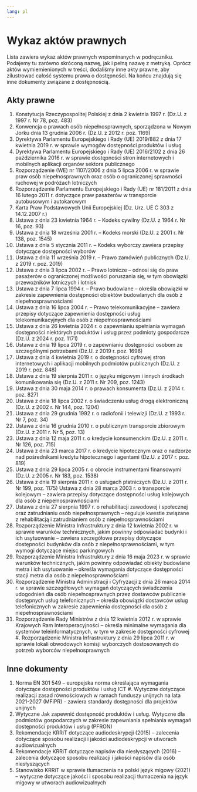 ```yaml
---
lang: pl
---
```


# Wykaz aktów prawnych

Lista zawiera wykaz aktów prawnych wspominanych w podręczniku. Podajemy tu zarówno skróconą nazwę, jak i pełną nazwę z metryką. Oprócz aktów wymiemienionych w treści, dodaliśmy inne akty prawne, aby zilustrować całość systemu prawa o dostępności. Na końcu znajdują się inne dokumenty związane z dostępnością.

## Akty prawne

1. Konstytucja Rzeczypospolitej Polskiej z dnia 2 kwietnia 1997 r. (Dz.U. z 1997 r. Nr 78, poz. 483)
2. Konwencja o prawach osób niepełnosprawnych, sporządzona w Nowym Jorku dnia 13 grudnia 2006 r. (Dz.U. z 2012 r. poz. 1169)
3. Dyrektywa Parlamentu Europejskiego i Rady (UE) 2019/882 z dnia 17 kwietnia 2019 r. w sprawie wymogów dostępności produktów i usług
4. Dyrektywa Parlamentu Europejskiego i Rady (UE) 2016/2102 z dnia 26 października 2016 r. w sprawie dostępności stron internetowych i mobilnych aplikacji organów sektora publicznego
5. Rozporządzenie (WE) nr 1107/2006 z dnia 5 lipca 2006 r. w sprawie praw osób niepełnosprawnych oraz osób o ograniczonej sprawności ruchowej w podróżach lotniczych
6. Rozporządzenie Parlamentu Europejskiego i Rady (UE) nr 181/2011 z dnia 16 lutego 2011 r. dotyczące praw pasażerów w transporcie autobusowym i autokarowym
7. Karta Praw Podstawowych Unii Europejskiej (Dz. Urz. UE C 303 z 14.12.2007 r.)
14. Ustawa z dnia 23 kwietnia 1964 r. – Kodeks cywilny (Dz.U. z 1964 r. Nr 16, poz. 93)
22. Ustawa z dnia 18 września 2001 r. – Kodeks morski (Dz.U. z 2001 r. Nr 138, poz. 1545)
32. Ustawa z dnia 5 stycznia 2011 r. – Kodeks wyborczy zawiera przepisy dotyczące dostępności wyborów
11. Ustawa z dnia 11 września 2019 r. – Prawo zamówień publicznych (Dz.U. z 2019 r. poz. 2019)
24. Ustawa z dnia 3 lipca 2002 r. – Prawo lotnicze – odnosi się do praw pasażerów o ograniczonej możliwości poruszania się, w tym obowiązki przewoźników lotniczych i lotnisk
25. Ustawa z dnia 7 lipca 1994 r. – Prawo budowlane – określa obowiązki w zakresie zapewnienia dostępności obiektów budowlanych dla osób z niepełnosprawnościami
26. Ustawa z dnia 16 lipca 2004 r. – Prawo telekomunikacyjne – zawiera przepisy dotyczące zapewnienia dostępności usług telekomunikacyjnych dla osób z niepełnosprawnościami
8. Ustawa z dnia 26 kwietnia 2024 r. o zapewnianiu spełniania wymagań dostępności niektórych produktów i usług przez podmioty gospodarcze (Dz.U. z 2024 r. poz. 1171)
9. Ustawa z dnia 19 lipca 2019 r. o zapewnianiu dostępności osobom ze szczególnymi potrzebami (Dz.U. z 2019 r. poz. 1696)
10. Ustawa z dnia 4 kwietnia 2019 r. o dostępności cyfrowej stron internetowych i aplikacji mobilnych podmiotów publicznych (Dz.U. z 2019 r. poz. 848)
12. Ustawa z dnia 19 sierpnia 2011 r. o języku migowym i innych środkach komunikowania się (Dz.U. z 2011 r. Nr 209, poz. 1243)
13. Ustawa z dnia 30 maja 2014 r. o prawach konsumenta     (Dz.U. z 2014 r. poz. 827)
15. Ustawa z dnia 18 lipca 2002 r. o świadczeniu usług drogą elektroniczną (Dz.U. z 2002 r. Nr 144, poz. 1204)
16. Ustawa z dnia 29 grudnia 1992 r. o radiofonii i telewizji (Dz.U. z 1993 r. Nr 7, poz. 34)
17. Ustawa z dnia 16 grudnia 2010 r. o publicznym transporcie zbiorowym (Dz.U. z 2011 r. Nr 5, poz. 13)
18. Ustawa z dnia 12 maja 2011 r. o kredycie konsumenckim (Dz.U. z 2011 r. Nr 126, poz. 715)
19. Ustawa z dnia 23 marca 2017 r. o kredycie hipotecznym oraz o nadzorze nad pośrednikami kredytu hipotecznego i agentami (Dz.U. z 2017 r. poz. 819)
20. Ustawa z dnia 29 lipca 2005 r. o obrocie instrumentami finansowymi (Dz.U. z 2005 r. Nr 183, poz. 1538)
21. Ustawa z dnia 19 sierpnia 2011 r. o usługach płatniczych (Dz.U. z 2011 r. Nr 199, poz. 1175)
    Ustawa z dnia 28 marca 2003 r. o transporcie kolejowym – zawiera przepisy dotyczące dostępności usług kolejowych dla osób z niepełnosprawnościami
27. Ustawa z dnia 27 sierpnia 1997 r. o rehabilitacji zawodowej i społecznej oraz zatrudnianiu osób niepełnosprawnych – reguluje kwestie związane z rehabilitacją i zatrudnianiem osób z niepełnosprawnościami
28. Rozporządzenie Ministra Infrastruktury z dnia 12 kwietnia 2002 r. w sprawie warunków technicznych, jakim powinny odpowiadać budynki i ich usytuowanie – zawiera szczegółowe przepisy dotyczące dostępności budynków dla osób z niepełnosprawnościami, w tym wymogi dotyczące miejsc parkingowych
29. Rozporządzenie Ministra Infrastruktury z dnia 16 maja 2023 r. w sprawie warunków technicznych, jakim powinny odpowiadać obiekty budowlane metra i ich usytuowanie – określa wymagania dotyczące dostępności stacji metra dla osób z niepełnosprawnościami
30. Rozporządzenie Ministra Administracji i Cyfryzacji z dnia 26 marca 2014 r. w sprawie szczegółowych wymagań dotyczących świadczenia udogodnień dla osób niepełnosprawnych przez dostawców publicznie dostępnych usług telefonicznych – określa obowiązki dostawców usług telefonicznych w zakresie zapewnienia dostępności dla osób z niepełnosprawnościami
31. Rozporządzenie Rady Ministrów z dnia 12 kwietnia 2012 r. w sprawie Krajowych Ram Interoperacyjności – określa minimalne wymagania dla systemów teleinformatycznych, w tym w zakresie dostępności cyfrowej
#. Rozporządzenie Ministra Infrastruktury z dnia 29 lipca 2011 r. w sprawie lokali obwodowych komisji wyborczych dostosowanych do potrzeb wyborców niepełnosprawnych  

## Inne dokumenty

1. Norma EN 301 549 – europejska norma określająca wymagania dotyczące dostępności produktów i usług ICT
#. Wytyczne dotyczące realizacji zasad równościowych w ramach funduszy unijnych na lata 2021-2027 (MFiPR) - zawiera standardy dostępności dla projektów unijnych
3. Wytyczne Jak zapewnić dostępność produktów i usług. Wytyczne dla podmiotów gospodarczych w zakresie zapewniania spełniania wymagań dostępności produktów i usług (PFRON)
4. Rekomendacje KRRiT dotyczące audiodeskrypcji (2015) – zalecenia dotyczące sposobu realizacji i jakości audiodeskrypcji w utworach audiowizualnych
5. Rekomendacje KRRiT dotyczące napisów dla niesłyszących (2016) – zalecenia dotyczące sposobu realizacji i jakości napisów dla osób niesłyszących
6. Stanowisko KRRiT w sprawie tłumaczenia na polski język migowy (2021) – wytyczne dotyczące jakości i sposobu realizacji tłumaczenia na język migowy w utworach audiowizualnych&#x20;
